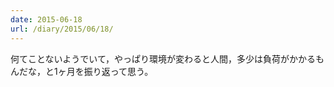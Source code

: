 ```yaml
---
date: 2015-06-18
url: /diary/2015/06/18/
---
```


何てことないようでいて，やっぱり環境が変わると人間，多少は負荷がかかるもんだな，と1ヶ月を振り返って思う。